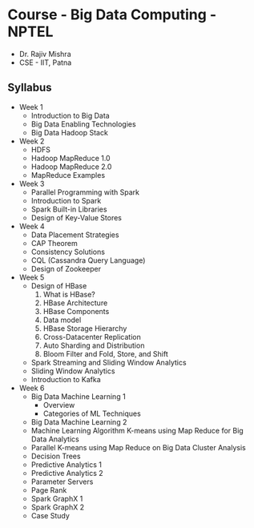 # Course - Big Data Computing - NPTEL

- Dr. Rajiv Mishra
- CSE - IIT, Patna

## Syllabus

- Week 1
    - Introduction to Big Data
    - Big Data Enabling Technologies
    - Big Data Hadoop Stack
- Week 2
    - HDFS
    - Hadoop MapReduce 1.0
    - Hadoop MapReduce 2.0
    - MapReduce Examples
- Week 3
    - Parallel Programming with Spark
    - Introduction to Spark
    - Spark Built-in Libraries
    - Design of Key-Value Stores
- Week 4
    - Data Placement Strategies
    - CAP Theorem
    - Consistency Solutions
    - CQL (Cassandra Query Language)
    - Design of Zookeeper
- Week 5
    - Design of HBase
        1. What is HBase?
        2. HBase Architecture
        3. HBase Components
        4. Data model
        5. HBase Storage Hierarchy
        6. Cross-Datacenter Replication
        7. Auto Sharding and Distribution
        8. Bloom Filter and Fold, Store, and Shift
    - Spark Streaming and Sliding Window Analytics
    - Sliding Window Analytics
    - Introduction to Kafka
- Week 6
    - Big Data Machine Learning 1
        - Overview
        - Categories of ML Techniques
    - Big Data Machine Learning 2
    - Machine Learning Algorithm K-means using Map Reduce for Big Data Analytics
    - Parallel K-means using Map Reduce on Big Data Cluster Analysis
    - Decision Trees
    - Predictive Analytics 1
    - Predictive Analytics 2
    - Parameter Servers
    - Page Rank
    - Spark GraphX 1
    - Spark GraphX 2
    - Case Study
